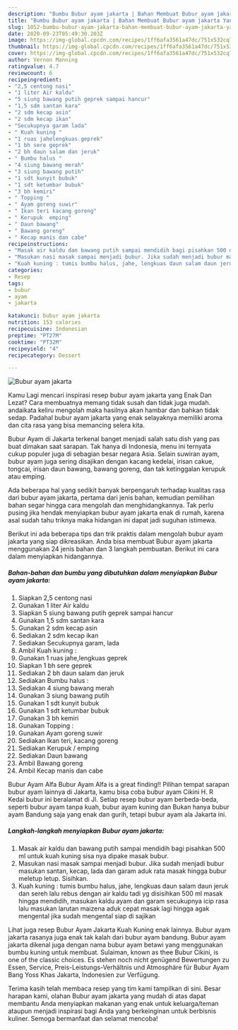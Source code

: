 ```yaml
---
description: "Bumbu Bubur ayam jakarta | Bahan Membuat Bubur ayam jakarta Yang Enak Dan Lezat"
title: "Bumbu Bubur ayam jakarta | Bahan Membuat Bubur ayam jakarta Yang Enak Dan Lezat"
slug: 1052-bumbu-bubur-ayam-jakarta-bahan-membuat-bubur-ayam-jakarta-yang-enak-dan-lezat
date: 2020-09-23T05:49:30.203Z
image: https://img-global.cpcdn.com/recipes/1ff6afa3561a47dc/751x532cq70/bubur-ayam-jakarta-foto-resep-utama.jpg
thumbnail: https://img-global.cpcdn.com/recipes/1ff6afa3561a47dc/751x532cq70/bubur-ayam-jakarta-foto-resep-utama.jpg
cover: https://img-global.cpcdn.com/recipes/1ff6afa3561a47dc/751x532cq70/bubur-ayam-jakarta-foto-resep-utama.jpg
author: Vernon Manning
ratingvalue: 4.7
reviewcount: 6
recipeingredient:
- "2,5 centong nasi"
- "1 liter Air kaldu"
- "5 siung bawang putih geprek sampai hancur"
- "1,5 sdm santan kara"
- "2 sdm kecap asin"
- "2 sdm kecap ikan"
- "Secukupnya garam lada"
- " Kuah kuning "
- "1 ruas jahelengkuas geprek"
- "1 bh sere geprek"
- "2 bh daun salam dan jeruk"
- " Bumbu halus "
- "4 siung bawang merah"
- "3 siung bawang putih"
- "1 sdt kunyit bubuk"
- "1 sdt ketumbar bubuk"
- "3 bh kemiri"
- " Topping "
- " Ayam goreng suwir"
- " Ikan teri kacang goreng"
- " Kerupuk  emping"
- " Daun bawang"
- " Bawang goreng"
- " Kecap manis dan cabe"
recipeinstructions:
- "Masak air kaldu dan bawang putih sampai mendidih bagi pisahkan 500 ml untuk kuah kuning sisa nya dipake masak bubur."
- "Masukan nasi masak sampai menjadi bubur. Jika sudah menjadi bubur masukan santan, kecap, lada dan garam aduk rata masak hingga bubur meletup letup. Sisihkan."
- "Kuah kuning : tumis bumbu halus, jahe, lengkuas daun salam daun jeruk dan sereh lalu rebus dengan air kaldu tadi yg disisihkan 500 ml masak hingga mendidih, masukan kaldu ayam dan garam secukupnya icip rasa lalu masukan larutan maizena aduk cepat masak lagi hingga agak mengental jika sudah mengental siap di sajikan"
categories:
- Resep
tags:
- bubur
- ayam
- jakarta

katakunci: bubur ayam jakarta 
nutrition: 153 calories
recipecuisine: Indonesian
preptime: "PT27M"
cooktime: "PT32M"
recipeyield: "4"
recipecategory: Dessert

---
```



![Bubur ayam jakarta](https://img-global.cpcdn.com/recipes/1ff6afa3561a47dc/751x532cq70/bubur-ayam-jakarta-foto-resep-utama.jpg)

Kamu Lagi mencari inspirasi resep bubur ayam jakarta yang Enak Dan Lezat? Cara membuatnya memang tidak susah dan tidak juga mudah. andaikata keliru mengolah maka hasilnya akan hambar dan bahkan tidak sedap. Padahal bubur ayam jakarta yang enak selayaknya memiliki aroma dan cita rasa yang bisa memancing selera kita.

Bubur Ayam di Jakarta terkenal banget menjadi salah satu dish yang pas buat dimakan saat sarapan. Tak hanya di Indonesia, menu ini ternyata cukup populer juga di sebagian besar negara Asia. Selain suwiran ayam, bubur ayam juga sering disajikan dengan kacang kedelai, irisan cakue, tongcai, irisan daun bawang, bawang goreng, dan tak ketinggalan kerupuk atau emping.

Ada beberapa hal yang sedikit banyak berpengaruh terhadap kualitas rasa dari bubur ayam jakarta, pertama dari jenis bahan, kemudian pemilihan bahan segar hingga cara mengolah dan menghidangkannya. Tak perlu pusing jika hendak menyiapkan bubur ayam jakarta enak di rumah, karena asal sudah tahu triknya maka hidangan ini dapat jadi suguhan istimewa.


Berikut ini ada beberapa tips dan trik praktis dalam mengolah bubur ayam jakarta yang siap dikreasikan. Anda bisa membuat Bubur ayam jakarta menggunakan 24 jenis bahan dan 3 langkah pembuatan. Berikut ini cara dalam menyiapkan hidangannya.

<!--inarticleads1-->

##### Bahan-bahan dan bumbu yang dibutuhkan dalam menyiapkan Bubur ayam jakarta:

1. Siapkan 2,5 centong nasi
1. Gunakan 1 liter Air kaldu
1. Siapkan 5 siung bawang putih geprek sampai hancur
1. Gunakan 1,5 sdm santan kara
1. Gunakan 2 sdm kecap asin
1. Sediakan 2 sdm kecap ikan
1. Sediakan Secukupnya garam, lada
1. Ambil  Kuah kuning :
1. Gunakan 1 ruas jahe,lengkuas geprek
1. Siapkan 1 bh sere geprek
1. Sediakan 2 bh daun salam dan jeruk
1. Sediakan  Bumbu halus :
1. Sediakan 4 siung bawang merah
1. Gunakan 3 siung bawang putih
1. Gunakan 1 sdt kunyit bubuk
1. Gunakan 1 sdt ketumbar bubuk
1. Gunakan 3 bh kemiri
1. Gunakan  Topping :
1. Gunakan  Ayam goreng suwir
1. Sediakan  Ikan teri, kacang goreng
1. Sediakan  Kerupuk / emping
1. Sediakan  Daun bawang
1. Ambil  Bawang goreng
1. Ambil  Kecap manis dan cabe


Bubur Ayam Alfa Bubur Ayam Alfa is a great finding!! Pilihan tempat sarapan bubur ayam lainnya di Jakarta, kamu bisa coba bubur ayam Cikini H. R Kedai bubur ini beralamat di Jl. Setiap resep bubur ayam berbeda-beda, seperti bubur ayam tanpa kuah, bubur ayam kuning dan Bukan hanya bubur ayam Bandung saja yang enak dan gurih, tetapi bubur ayam ala Jakarta ini. 

<!--inarticleads2-->

##### Langkah-langkah menyiapkan Bubur ayam jakarta:

1. Masak air kaldu dan bawang putih sampai mendidih bagi pisahkan 500 ml untuk kuah kuning sisa nya dipake masak bubur.
1. Masukan nasi masak sampai menjadi bubur. Jika sudah menjadi bubur masukan santan, kecap, lada dan garam aduk rata masak hingga bubur meletup letup. Sisihkan.
1. Kuah kuning : tumis bumbu halus, jahe, lengkuas daun salam daun jeruk dan sereh lalu rebus dengan air kaldu tadi yg disisihkan 500 ml masak hingga mendidih, masukan kaldu ayam dan garam secukupnya icip rasa lalu masukan larutan maizena aduk cepat masak lagi hingga agak mengental jika sudah mengental siap di sajikan


Lihat juga resep Bubur Ayam Jakarta Kuah Kuning enak lainnya. Bubur ayam jakarta rasanya juga enak tak kalah dari bubur ayam bandung. Bubur ayam jakarta dikenal juga dengan nama bubur ayam betawi yang menggunakan bumbu kuning untuk membuat. Sulaiman, known as thee Bubur Cikini, is one of the classic choices. Es stehen noch nicht genügend Bewertungen zu Essen, Service, Preis-Leistungs-Verhältnis und Atmosphäre für Bubur Ayam Bang Yoss Khas Jakarta, Indonesien zur Verfügung. 

Terima kasih telah membaca resep yang tim kami tampilkan di sini. Besar harapan kami, olahan Bubur ayam jakarta yang mudah di atas dapat membantu Anda menyiapkan makanan yang enak untuk keluarga/teman ataupun menjadi inspirasi bagi Anda yang berkeinginan untuk berbisnis kuliner. Semoga bermanfaat dan selamat mencoba!
